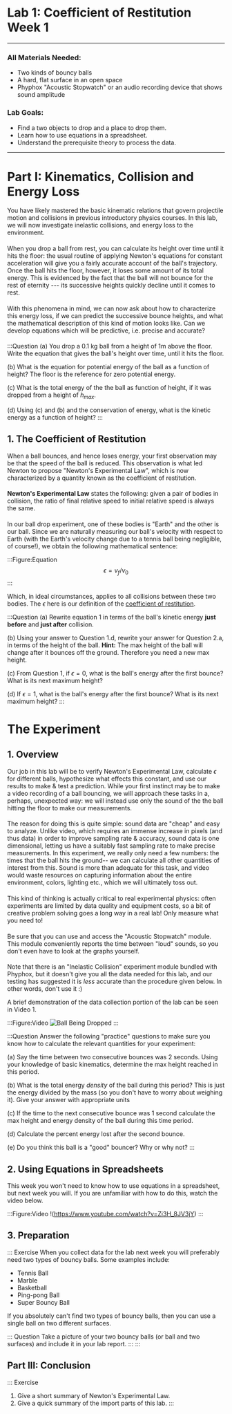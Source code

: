 # Lab 1: Coefficient of Restitution Week 1
---
### All Materials Needed:
- Two kinds of bouncy balls
- A hard, flat surface in an open space
- Phyphox "Acoustic Stopwatch" or an audio recording device that shows sound amplitude

### Lab Goals:
- Find a two objects to drop and a place to drop them.
- Learn how to use equations in a spreadsheet.
- Understand the prerequisite theory to process the data. 

---

# Part I: Kinematics, Collision and Energy Loss

You have likely mastered the basic kinematic relations that govern projectile motion and collisions in previous introductory physics courses. In this lab, we will now investigate inelastic collisions, and energy loss to the environment.

####
When you drop a ball from rest, you can calculate its height over time until it hits the floor: the usual routine of applying Newton's equations for constant acceleration will give you a fairly accurate account of the ball's trajectory. Once the ball hits the floor, however, it loses some amount of its total energy. This is evidenced by the fact that the ball will not bounce for the rest of eternity --- its successive heights quickly decline until it comes to rest.

####
With this phenomena in mind, we can now ask about how to characterize this energy loss, if we can predict the successive bounce heights, and what the mathematical description of this kind of motion looks like. Can we develop equations which will be predictive, i.e. precise and accurate?

####

:::Question
(a) You drop a 0.1 kg ball from a height of 1m above the floor. Write the equation that gives the ball's height over time, until it hits the floor. 

(b) What is the equation for potential energy of the ball as a function of height? The floor is the reference for zero potential energy.

(c) What is the total energy of the the ball as function of height, if it was dropped from a height of $h_{max}$.

(d) Using (c) and (b) and the conservation of energy, what is the kinetic energy as a function of height?
:::

####
## 1. The Coefficient of Restitution
When a ball bounces, and hence loses energy, your first observation may be that the speed of the ball is reduced. This observation is what led Newton to propose "Newton's Experimental Law", which is now characterized by a quantity known as the coefficient of restitution. 

####

**Newton's Experimental Law** states the following:  given a pair of bodies in collision, the ratio of final relative speed to initial relative speed is always the same.
####

In our ball drop experiment, one of these bodies is "Earth" and the other is our ball. Since we are naturally measuring our ball's velocity with respect to Earth (with the Earth's velocity change due to a tennis ball being negligible, of course!), we obtain the following mathematical sentence:

:::Figure:Equation
$$
\epsilon = v_f/v_0
$$
:::

Which, in ideal circumstances, applies to all collisions between these two bodies. The $\epsilon$ here is our definition of the [coefficient of restitution](https://en.wikipedia.org/wiki/Coefficient_of_restitution). 

:::Question
(a) Rewrite equation 1 in terms of the ball's kinetic energy **just before** and **just after** collision.

(b) Using your answer to Question 1.d, rewrite your answer for Question 2.a, in terms of the height of the ball. **Hint:** The max height of the ball will change after it bounces off the ground. Therefore you need a new max height.

(c) From Question 1, if $\epsilon=0$, what is the ball's energy after the first bounce? What is its next maximum height?

(d) If $\epsilon=1$, what is the ball's energy after the first bounce? What is its next maximum height?
:::

# The Experiment
## 1. Overview
Our job in this lab will be to verify Newton's Experimental Law, calculate $\epsilon$ for different balls, hypothesize what effects this constant, and use our results to make & test a prediction. While your first instinct may be to make a video recording of a ball bouncing, we will approach these tasks in a, perhaps, unexpected way: we will instead use only the sound of the the ball hitting the floor to make our measurements.

####
The reason for doing this is quite simple: sound data are "cheap" and easy to analyze. Unlike video, which requires an immense increase in pixels (and thus data) in order to improve sampling rate & accuracy, sound data is one dimensional, letting us have a suitably fast sampling rate to make precise measurements. In this experiment, we really only need a few numbers: the times that the ball hits the ground-- we can calculate all other quantities of interest from this. Sound is more than adequate for this task, and video would waste resources on capturing information about the entire environment, colors, lighting etc., which we will ultimately toss out.

####

This kind of thinking is actually critical to real experimental physics: often experiments are limited by data quality and equipment costs, so a bit of creative problem solving goes a long way in a real lab! Only measure what you need to!

####
Be sure that you can use and access the "Acoustic Stopwatch" module. This module conveniently reports the time between "loud" sounds, so you don't even have to look at the graphs yourself. 

####

Note that there is an "Inelastic Collision" experiment module bundled with Phyphox, but it doesn't give you all the data needed for this lab, and our testing has suggested it is *less* accurate than the procedure given below. In other words, don't use it :)

A brief demonstration of the data collection portion of the lab can be seen in Video 1. 

:::Figure:Video
![Ball Being Dropped](imgs/droppingball.gif)
:::

:::Question
Answer the following "practice" questions to make sure you know how to calculate the relevant quantities for your experiment:

(a) Say the time between two consecutive bounces was 2 seconds. Using your knowledge of basic kinematics, determine the max height reached in this period. 

(b) What is the total energy *density* of the ball during this period? This is just the energy divided by the mass (so you don't have to worry about weighing it). Give your answer with appropriate units

(c) If the time to the next consecutive bounce was 1 second calculate the max height and energy density of the ball during this time period.

(d) Calculate the percent energy lost after the second bounce.

(e) Do you think this ball is a "good" bouncer? Why or why not?
:::

## 2. Using Equations in Spreadsheets

This week you won't need to know how to use equations in a spreadsheet, but next week you will. If you are unfamiliar with how to do this, watch the video below.

:::Figure:Video
!(https://www.youtube.com/watch?v=Zi3H_8JV3jY)
:::


## 3. Preparation

::: Exercise
When you collect data for the lab next week you will preferably need two types of bouncy balls. Some examples include:

- Tennis Ball
- Marble
- Basketball
- Ping-pong Ball
- Super Bouncy Ball

If you absolutely can't find two types of bouncy balls, then you can use a single ball on two different surfaces.

::: Question
Take a picture of your two bouncy balls (or ball and two surfaces) and include it in your lab report.
:::
:::

## Part III: Conclusion

::: Exercise
1. Give a short summary of Newton's Experimental Law. 
2. Give a quick summary of the import parts of this lab.
:::
